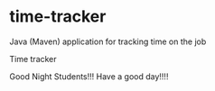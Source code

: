 # time-tracker
Java (Maven) application for tracking time on the job

Time tracker

Good Night Students!!!
Have a good day!!!!

